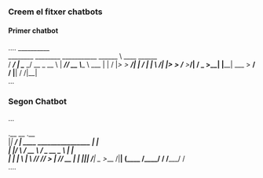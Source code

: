 ### Creem el fitxer chatbots
#### Primer chatbot
....
                                   __________               
  ________ ________   ___________  \______   \ ____ ______  
 /  ___/  |  \____ \_/ __ \_  __ \  |     ___// __ \\____ \ 
 \___ \|  |  /  |_> >  ___/|  | \/  |    |   \  ___/|  |_> >
/____  >____/|   __/ \___  >__|     |____|    \___  >   __/ 
     \/      |__|        \/                       \/|__|    
...

### Segon Chatbot
...

.__        __                             .__   
|__| _____/  |_  ____   ________________  |  |  
|  |/    \   __\/ __ \ / ___\_  __ \__  \ |  |  
|  |   |  \  | \  ___// /_/  >  | \// __ \|  |__
|__|___|  /__|  \___  >___  /|__|  (____  /____/
        \/          \/_____/            \/      
....
